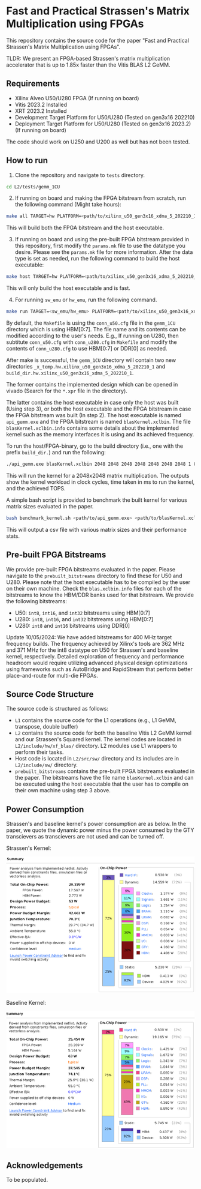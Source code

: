# Fast and Practical Strassen's Matrix Multiplication using FPGAs

This repository contains the source code for the paper "Fast and Practical Strassen's Matrix Multiplication using FPGAs".

TLDR: We present an FPGA-based Strassen's matrix multiplication accelerator that is up to 1.85x faster than the Vitis BLAS L2 GeMM.

## Requirements
- Xilinx Alveo U50/U280 FPGA (If running on board)
- Vitis 2023.2 Installed
- XRT 2023.2 Installed
- Development Target Platform for U50/U280 (Tested on gen3x16 202210)
- Deployment Target Platform for U50/U280 (Tested on gen3x16 2023.2) (If running on board)

The code should work on U250 and U200 as well but has not been tested.

## How to run
1. Clone the repository and navigate to `tests` directory.
```bash
cd L2/tests/gemm_1CU
```

2. If running on board and making the FPGA bitstream from scratch, run the following command (Might take hours):
```bash
make all TARGET=hw PLATFORM=<path/to/xilinx_u50_gen3x16_xdma_5_202210_1.xpfm>
```
This will build both the FPGA bitstream and the host executable.

3. If running on board and using the pre-built FPGA bitstream provided in this repository, first modify the `params.mk` file to use the datatype you desire. Please see the `params.mk` file for more information. After the data type is set as needed, run the following command to build the host executable:
```bash
make host TARGET=hw PLATFORM=<path/to/xilinx_u50_gen3x16_xdma_5_202210_1.xpfm>
```
This will only build the host executable and is fast.

4. For running `sw_emu` or `hw_emu`, run the following command.
```bash
make run TARGET=<sw_emu/hw_emu> PLATFORM=<path/to/xilinx_u50_gen3x16_xdma_5_202210_1.xpfm>
```

By default, the `Makefile` is using the `conn_u50.cfg` file in the `gemm_1CU` directory which is using HBM[0:7]. The file name and its contents can be modified according to the user's needs. E.g., If running on U280, then subtitute `conn_u50.cfg` with `conn_u280.cfg` in `Makefile` and modify the contents of `conn_u280.cfg` to use HBM[0:7] or DDR[0] as needed.

After make is successful, the `gemm_1CU` directory will contain two new directories `_x_temp.hw.xilinx_u50_gen3x16_xdma_5_202210_1` and `build_dir.hw.xilinx_u50_gen3x16_xdma_5_202210_1`. 

The former contains the implemented design which can be opened in vivado (Search for the `*.xpr` file in the directory). 

The latter contains the host executable in case only the host was built (Using step 3), or both the host executable and the FPGA bitstream in case the FPGA bitstream was built (In step 2). The host executable is named `api_gemm.exe` and the FPGA bitstream is named `blasKernel.xclbin`. The file `blasKernel.xclbin.info` contains some details about the implemented kernel such as the memory interfaces it is using and its achieved frequency.

To run the host/FPGA-binary, go to the build directory (i.e., one with the prefix `build_dir.`) and run the following:
```bash
./api_gemm.exe blasKernel.xclbin 2048 2048 2048 2048 2048 2048 2048 1 0
```
This will run the kernel for a 2048x2048 matrix multiplication. The outputs show the kernel workload in clock cycles, time taken in ms to run the kernel, and the achieved TOPS.

A simple bash script is provided to benchmark the built kernel for various matrix sizes evaluated in the paper.
```bash
bash benchmark_kernel.sh <path/to/api_gemm.exe> <path/to/blasKernel.xclbin> <output_csv_name>
```
This will output a csv file with various matrix sizes and their performance stats.

## Pre-built FPGA Bitstreams
We provide pre-built FPGA bitstreams evaluated in the paper. Please navigate to the `prebuilt_bitstreams` directory to find these for U50 and U280. Please note that the host executable has to be compiled by the user on their own machine. Check the `blas.xclbin.info` files for each of the bitstreams to know the HBM/DDR banks used for that bitstream. We provide the following bitstreams:
- U50: `int8`, `int16`, and `int32` bitstreams using HBM[0:7]
- U280: `int8`, `int16`, and `int32` bitstreams using HBM[0:7]
- U280: `int8` and `int16` bitstreams using DDR[0]

Update 10/05/2024: We have added bitstreams for 400 MHz target frequency builds. The frequency achieved by Xilinx's tools are 362 MHz and 371 MHz for the int8 datatype on U50 for Strassen's and baseline kernel, respectively. Detailed exploration of frequency and performance headroom would require utilizing advanced physical design optimizations using frameworks such as AutoBridge and RapidStream that perform better place-and-route for multi-die FPGAs.

## Source Code Structure
The source code is structured as follows:
- `L1` contains the source code for the L1 operations (e.g., L1 GeMM, transpose, double buffer)
- `L2` contains the source code for both the baseline Vitis L2 GeMM kernel and our Strassen's Squared kernel. The kernel codes are located in `L2/include/hw/xf_blas/` directory. L2 modules use L1 wrappers to perform their tasks.
- Host code is located in `L2/src/sw/` directory and its includes are in `L2/include/sw/` directory.
- `prebuilt_bitstreams` contains the pre-built FPGA bitstreams evaluated in the paper. The bitstreams have the file name `blasKernel.xclbin` and can be executed using the host executable that the user has to compile on their own machine using step 3 above.

## Power Consumption
Strassen's and baseline kernel's power consumption are as below. In the paper, we quote the dynamic power minus the power consumed by the GTY transcievers as transcievers are not used and can be turned off.

Strassen's Kernel:

![Power Strassen's](https://raw.githubusercontent.com/afzalxo/FFGeMM/master/images/power-strassens.png?token=GHSAT0AAAAAACOTYL5H6PUJLZCQRFA3OTXMZSAJWLA)

Baseline Kernel:

![Power Vitis GEMM](https://github.com/afzalxo/FFGeMM/blob/master/images/power-baseline.png?raw=true)

## Acknowledgements
To be populated.
